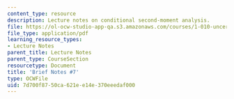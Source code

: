```yaml
---
content_type: resource
description: Lecture notes on conditional second-moment analysis.
file: https://ol-ocw-studio-app-qa.s3.amazonaws.com/courses/1-010-uncertainty-in-engineering-fall-2008/7d700f8750ca621ee14e370eeedaf000_notes_07.pdf
file_type: application/pdf
learning_resource_types:
- Lecture Notes
parent_title: Lecture Notes
parent_type: CourseSection
resourcetype: Document
title: 'Brief Notes #7'
type: OCWFile
uid: 7d700f87-50ca-621e-e14e-370eeedaf000
---
```

